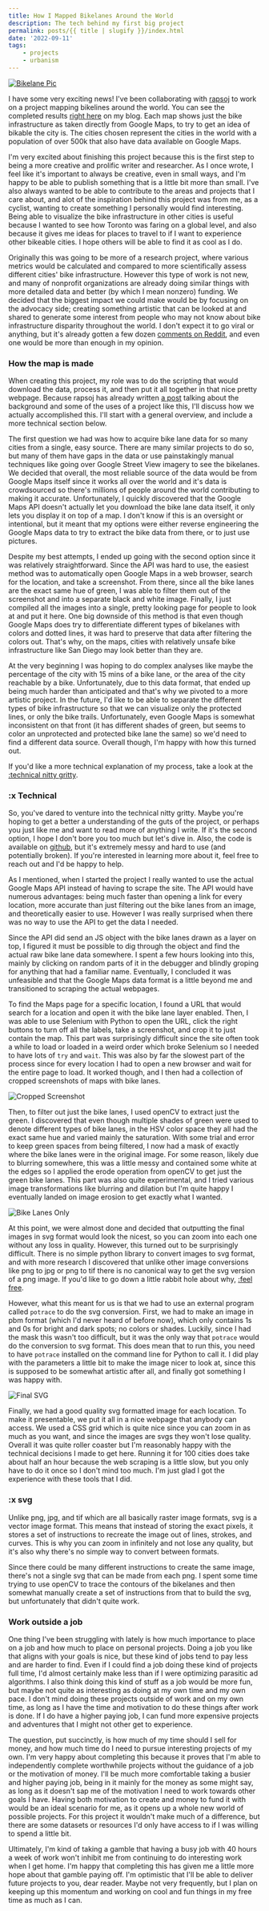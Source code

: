 ```yaml
---
title: How I Mapped Bikelanes Around the World
description: The tech behind my first big project
permalink: posts/{{ title | slugify }}/index.html
date: '2022-09-11'
tags: 
    - projects
    - urbanism
---
```


[![Bikelane Pic](/assets/images/bikelane_project/bikelane_pic.png)](/projects/bikelanes)

I have some very exciting news! I've been collaborating with [rapsoj](https://jitter.blog/) to work on a project mapping bikelines around the world. You can see the completed results [right here](/projects/bikelanes) on my blog. Each map shows just the bike infrastructure as taken directly from Google Maps, to try to get an idea of bikable the city is. The cities chosen represent the cities in the world with a population of over 500k that also have data available on Google Maps.

I'm very excited about finishing this project because this is the first step to being a more creative and prolific writer and researcher. As I once wrote, I feel like it's important to always be creative, even in small ways, and I'm happy to be able to publish something that is a little bit more than small. I've also always wanted to be able to contribute to the areas and projects that I care about, and alot of the inspiration behind this project was from me, as a cyclist, wanting to create something I personally would find interesting. Being able to visualize the bike infrastructure in other cities is useful because I wanted to see how Toronto was faring on a global level, and also because it gives me ideas for places to travel to if I want to experience other bikeable cities. I hope others will be able to find it as cool as I do.

Originally this was going to be more of a research project, where various metrics would be calculated and compared to more scientifically assess different cities' bike infrastructure. However this type of work is not new, and many of nonprofit organizations are already doing similar things with more detailed data and better (by which I mean nonzero) funding. We decided that the biggest impact we could make would be by focusing on the advocacy side; creating something artistic that can be looked at and shared to generate some interest from people who may not know about bike infrastructure disparity throughout the world. I don't expect it to go viral or anything, but it's already gotten a few dozen [comments on Reddit](https://www.reddit.com/r/dataisbeautiful/comments/wztuoe/oc_mapping_bike_infrastructure_in_100_cities/), and even one would be more than enough in my opinion. 

### How the map is made

When creating this project, my role was to do the scripting that would download the data, process it, and then put it all together in that nice pretty webpage. Because rapsoj has already written [a post](https://jitter.blog/infrastructure/transportation/2022/08/30/bikelane-maps.html) talking about the background and some of the uses of a project like this, I'll discuss how we actually accomplished this. I'll start with a general overview, and include a more technical section below.

The first question we had was how to acquire bike lane data for so many cities from a single, easy source. There are many similar projects to do so, but many of them have gaps in the data or use painstakingly manual techniques like going over Google Street View imagery to see the bikelanes. We decided that overall, the most reliable source of the data would be from Google Maps itself since it works all over the world and it's data is crowdsourced so there's millions of people around the world contributing to making it accurate. Unfortunately, I quickly discovered that the Google Maps API doesn't actually let you download the bike lane data itself, it only lets you display it on top of a map. I don't know if this is an oversight or intentional, but it meant that my options were either reverse engineering the Google Maps data to try to extract the bike data from there, or to just use pictures.

Despite my best attempts, I ended up going with the second option since it was relatively straightforward. Since the API was hard to use, the easiest method was to automatically open Google Maps in a web browser, search for the location, and take a screenshot. From there, since all the bike lanes are the exact same hue of green, I was able to filter them out of the screenshot and into a separate black and white image. Finally, I just compiled all the images into a single, pretty looking page for people to look at and put it here. One big downside of this method is that even though Google Maps does try to differentiate different types of bikelanes with colors and dotted lines, it was hard to preserve that data after filtering the colors out. That's why, on the maps, cities with relatively unsafe bike infrastructure like San Diego may look better than they are.

At the very beginning I was hoping to do complex analyses like maybe the percentage of the city with 15 mins of a bike lane, or the area of the city reachable by a bike. Unfortunately, due to this data format, that ended up being much harder than anticipated and that's why we pivoted to a more artistic project. In the future, I'd like to be able to separate the different types of bike infrastructure so that we can visualize only the protected lines, or only the bike trails. Unfortunately, even Google Maps is somewhat inconsistent on that front (it has different shades of green, but seems to color an unprotected and protected bike lane the same) so we'd need to find a different data source. Overall though, I'm happy with how this turned out.

If you'd like a more technical explanation of my process, take a look at the [:technical nitty gritty](#Technical).


### :x Technical

So, you've dared to venture into the technical nitty gritty. Maybe you're hoping to get a better a understanding of the guts of the project, or perhaps you just like me and want to read more of anything I write. If it's the second option, I hope I don't bore you too much but let's dive in. Also, the code is available on [github](https://github.com/Saamoz/BikelaneVisualizer), but it's extremely messy and hard to use (and potentially broken). If you're interested in learning more about it, feel free to reach out and I'd be happy to help.

As I mentioned, when I started the project I really wanted to use the actual Google Maps API instead of having to scrape the site. The API would have numerous advantages: being much faster than opening a link for every location, more accurate than just filtering out the bike lanes from an image, and theoretically easier to use. However I was really surprised when there was no way to use the API to get the data I needed.

Since the API did send an JS object with the bike lanes drawn as a layer on top, I figured it must be possible to dig through the object and find the actual raw bike lane data somewhere. I spent a few hours looking into this, mainly by clicking on random parts of it in the debugger and blindly groping for anything that had a familiar name. Eventually, I concluded it was unfeasible and that the Google Maps data format is a little beyond me and transitioned to scraping the actual webpages.

To find the Maps page for a specific location, I found a URL that would search for a location and open it with the bike lane layer enabled. Then, I was able to use Selenium with Python to open the URL, click the right buttons to turn off all the labels, take a screenshot, and crop it to just contain the map. This part was surprisingly difficult since the site often took a while to load or loaded in a weird order which broke Selenium so I needed to have lots of `try` and `wait`. This was also by far the slowest part of the process since for every location I had to open a new browser and wait for the entire page to load. It worked though, and I then had a collection of cropped screenshots of maps with bike lanes.

![Cropped Screenshot](/assets/images/bikelane_project/cropped_ss.png "The cropped screenshot for Toronto")

Then, to filter out just the bike lanes, I used openCV to extract just the green. I discovered that even though multiple shades of green were used to denote different types of bike lanes, in the HSV color space they all had the exact same hue and varied mainly the saturation. With some trial and error to keep green spaces from being filtered, I now had a mask of exactly where the bike lanes were in the original image. For some reason, likely due to blurring somewhere, this was a little messy and contained some white at the edges so I applied the erode operation from openCV to get just the green bike lanes. This part was also quite experimental, and I tried various image transformations like blurring and dilation but I'm quite happy I eventually landed on image erosion to get exactly what I wanted.

![Bike Lanes Only](/assets/images/bikelane_project/Toronto.png "The bike lanes only")

At this point, we were almost done and decided that outputting the final images in svg format would look the nicest, so you can zoom into each one without any loss in quality. However, this turned out to be surprisingly difficult. There is no simple python library to convert images to svg format, and with more research I discovered that unlike other image conversions like png to jpg or png to tif there is no canonical way to get the svg version of a png image. If you'd like to go down a little rabbit hole about why, [:feel free](#svg).

However, what this meant for us is that we had to use an external program called `potrace` to do the svg conversion. First, we had to make an image in pbm format (which I'd never heard of before now), which only contains 1s and 0s for bright and dark spots; no colors or shades. Luckily, since I had the mask this wasn't too difficult, but it was the only way that `potrace` would do the conversion to svg format. This does mean that to run this, you need to have `potrace` installed on the command line for Python to call it. I did play with the parameters a little bit to make the image nicer to look at, since this is supposed to be somewhat artistic after all, and finally got something I was happy with.

![Final SVG](/assets/images/bikelane_project/Toronto.svg "The final svg image")

Finally, we had a good quality svg formatted image for each location. To make it presentable, we put it all in a nice webpage that anybody can access. We used a CSS grid which is quite nice since you can zoom in as much as you want, and since the images are svgs they won't lose quality. Overall it was quite roller coaster but I'm reasonably happy with the technical decisions I made to get here. Running it for 100 cities does take about half an hour because the web scraping is a little slow, but you only have to do it once so I don't mind too much. I'm just glad I got the experience with these tools that I did.


### :x svg

Unlike png, jpg, and tif which are all basically raster image formats, svg is a vector image format. This means that instead of storing the exact pixels, it stores a set of instructions to recreate the image out of lines, strokes, and curves. This is why you can zoom in infinitely and not lose any quality, but it's also why there's no simple way to convert between formats. 

Since there could be many different instructions to create the same image, there's not a single svg that can be made from each png. I spent some time trying to use openCV to trace the contours of the bikelanes and then somewhat manually create a set of instructions from that to build the svg, but unfortunately that didn't quite work. 


### Work outside a job

One thing I've been struggling with lately is how much importance to place on a job and how much to place on personal projects. Doing a job you like that aligns with your goals is nice, but these kind of jobs tend to pay less and are harder to find. Even if I could find a job doing these kind of projects full time, I'd almost certainly make less than if I were optimizing parasitic ad algorithms. I also think doing this kind of stuff as a job would be more fun, but maybe not quite as interesting as doing at my own time and my own pace. I don't mind doing these projects outside of work and on my own time, as long as I have the time and motivation to do these things after work is done. If I do have a higher paying job, I can fund more expensive projects and adventures that I might not other get to experience.

The question, put succinctly, is how much of my time should I sell for money, and how much time do I need to pursue interesting projects of my own. I'm very happy about completing this because it proves that I'm able to independently complete worthwhile projects without the guidance of a job or the motivation of money. I'll be much more comfortable taking a busier and higher paying job, being in it mainly for the money as some might say, as long as it doesn't sap me of the motivation I need to work towards other goals I have. Having both motivation to create and money to fund it with would be an ideal scenario for me, as it opens up a whole new world of possible projects. For this project it wouldn't make much of a difference, but there are some datasets or resources I'd only have access to if I was willing to spend a little bit. 

Ultimately, I'm kind of taking a gamble that having a busy job with 40 hours a week of work won't inhibit me from continuing to do interesting work when I get home. I'm happy that completing this has given me a little more hope about that gamble paying off. I'm optimistic that I'll be able to deliver future projects to you, dear reader. Maybe not very frequently, but I plan on keeping up this momentum and working on cool and fun things in my free time as much as I can.